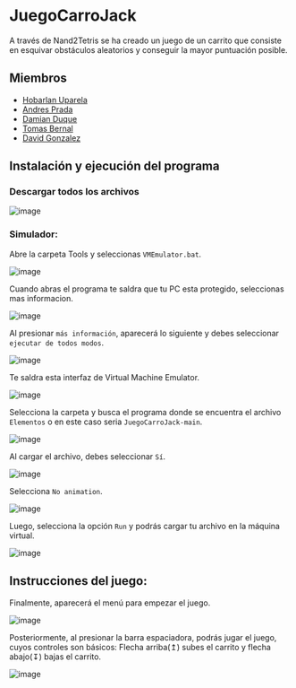 # JuegoCarroJack
A través de Nand2Tetris se ha creado un juego de un carrito que consiste en esquivar obstáculos aleatorios y conseguir la mayor puntuación posible.

## Miembros

* [Hobarlan Uparela](https://github.com/huparelaa)
* [Andres Prada](https://github.com/Pradita777)
* [Damian Duque](https://github.com/DamianDuque)
* [Tomas Bernal](https://github.com/Tbernal121)
* [David Gonzalez](https://github.com/dgonzalezt2)

## Instalación y ejecución del programa

### Descargar todos los archivos 
![image](https://github.com/huparelaa/JuegoCarroJack/assets/81880494/d8fe2199-40c3-4500-9041-aa91b416a208)


### Simulador:

Abre la carpeta Tools y seleccionas `VMEmulator.bat`.

![image](https://github.com/dgonzalezt2/JuegoCarroJack/assets/81880494/73d998ed-8a5e-4e3a-a101-bc4b8030b145)

Cuando abras el programa te saldra que tu PC esta protegido, seleccionas mas informacion.

![image](https://github.com/dgonzalezt2/JuegoCarroJack/assets/81880494/a6a08b2c-82ec-4ebe-8a98-4e69d7e46e57)

Al presionar `más información`, aparecerá lo siguiente y debes seleccionar `ejecutar de todos modos`.

![image](https://github.com/dgonzalezt2/JuegoCarroJack/assets/81880494/bb5842b8-0c3d-46d0-a43f-e7a2edd59be2)

Te saldra esta interfaz de Virtual Machine Emulator.

![image](https://github.com/dgonzalezt2/JuegoCarroJack/assets/81880494/a285e66c-dbda-4145-a33d-44eecf87ac63)

Selecciona la carpeta y busca el programa donde se encuentra el archivo `Elementos` o en este caso seria `JuegoCarroJack-main`.

![image](https://github.com/dgonzalezt2/JuegoCarroJack/assets/81880494/4e3ca241-ea67-4939-8cab-3ade04dc8ecf)

Al cargar el archivo, debes seleccionar `Sí`.

![image](https://github.com/dgonzalezt2/JuegoCarroJack/assets/81880494/1d718153-0747-470f-97dc-69212b6f09df)

Selecciona `No animation`.

![image](https://github.com/dgonzalezt2/JuegoCarroJack/assets/81880494/79673707-8bdd-478a-9cdd-6b7a0f4bb346)

Luego, selecciona la opción `Run` y podrás cargar tu archivo en la máquina virtual.

![image](https://github.com/dgonzalezt2/JuegoCarroJack/assets/81880494/d0787551-d293-452b-aa5d-d46b27dae8d9)

## Instrucciones del juego:

Finalmente, aparecerá el menú para empezar el juego.

![image](https://github.com/dgonzalezt2/JuegoCarroJack/assets/81880494/322f30bd-e538-49ac-82e5-5a33e2b2defc)

Posteriormente, al presionar la barra espaciadora, podrás jugar el juego, cuyos controles son básicos: Flecha arriba(↥) subes el carrito y flecha abajo(↧) bajas el carrito.

![image](https://github.com/dgonzalezt2/JuegoCarroJack/assets/81880494/0f667167-c86f-4308-b66c-18f7db751a00)
